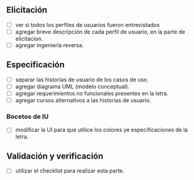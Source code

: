  ## Elicitación
 

 - [ ] ver si todos los perfiles de usuarios fueron entrevistados
 - [ ] agregar breve descripción de cada perfil de usuario, en la parte de elicitacion.
 - [ ] agregar ingeniería reversa.
 
 ## Especificación
 
 - [ ] separar las historias de usuario de los casos de uso.
 - [ ] agregar diagrama UML (modelo conceptual).
 - [ ] agregar requerimientos no funcionales presentes en la letra.
 - [ ] agregar cursos alternativos a las historias de usuario.
 
 ### Bocetos de IU
 
 - [ ] modificar la UI para que utilice los colores ye especificaciones de la letra.
 
 ## Validación y verificación
 
 - [ ] utilizar el checklist para realizar esta parte.